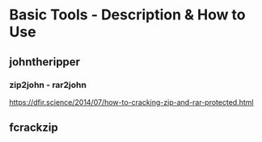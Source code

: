 # Basic Tools - Description & How to Use

## johntheripper
### zip2john - rar2john
https://dfir.science/2014/07/how-to-cracking-zip-and-rar-protected.html


## fcrackzip
